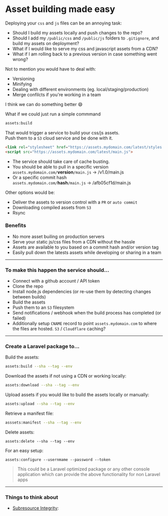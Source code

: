 # Asset building made easy


Deploying your `css` and `js` files can be  an annoying task:

- Should I build my assets locally and push changes to the repo?
- Should I add my `/public/css` and `/public/js` folders to `.gitignore`, and build my assets on deployment?
- What if I would like to serve my css and javascript assets from a CDN?
- What if I am rolling back to a previous version in case something went wrong?

Not to mention you would have to deal with:
- Versioning
- Minifying
- Dealing with different environments (eg. local/staging/production)
- Merge confilcts if you're working in a team

I think we can do something better :smile:

What if we could just run a simple commmand

```bash
assets:build
```

That would trigger a service to build your css/js assets.  
Push them to a `S3` cloud service and be done with it. 

```html
<link rel="stylesheet" href="https://assets.mydomain.com/latest/styles.css">
<script src="https://assets.mydomain.com/latest/main.js">
```

- The service should take care of cache busting.
- You should be able to pull in a specific version  
`assets.mydomain.com/`**version**`/main.js` -> /v1.0/main.js
- Or a specific commit hash  
`assets.mydomain.com/`**hash**`/main.js` -> /afb05cf1d/main.js

Other options would be:
- Deliver the assets to version control with a `PR` or `auto commit`
- Downloading compiled assets from `S3`
- Rsync

### Benefits

- No more asset builing on production servers
- Serve your static js/css files from a CDN without the hassle
- Assets are available to you based on a commit hash and/or version tag
- Easily pull down the latests assets while developing or sharing in a team

<hr>

### To make this happen the service should...

- Connect with a github account / API token
- Clone the repo
- Install node.js dependencies (or re-use them by detecting changes between builds)
- Build the assets
- Push them to an `S3` filesystem
- Send notifications / webhook when the build process has completed (or failed)
- Additionally setup `CNAME` record to point `assets.mydomain.com` to where the files are hosted. `S3` / `Cloudflare` caching?

<hr>

### Create a Laravel package to...

Build the assets:

```bash
assets:build --sha --tag --env
```

Download the assets if not using a CDN or working locally:

```bash
assets:download --sha --tag --env
```

Upload assets if you would like to build the assets locally or manually:
```bash
assets:upload --sha --tag --env
```

Retrieve a manifest file:

```bash
asssets:manifest --sha --tag --env
```

Delete assets:

```
assets:delete --sha --tag --env
```

For an easy setup:

```
assets:configure --usernmame --password --token
```

> This could be a Laravel optimized package or any other console application which can provide the above functionality for non Laravel apps

<hr>

### Things to think about

- [Subresource Integrity](https://www.w3.org/TR/SRI/): <script integrity="sha384...">
- [Cross-origin resource sharing](https://en.wikipedia.org/wiki/Cross-origin_resource_sharing)
